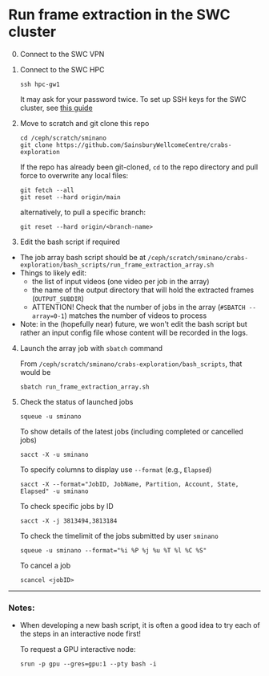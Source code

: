 # Run frame extraction in the SWC cluster

0. Connect to the SWC VPN

1. Connect to the SWC HPC

   ```
   ssh hpc-gw1
   ```

   It may ask for your password twice. To set up SSH keys for the SWC cluster, see [this guide](https://howto.neuroinformatics.dev/programming/SSH-SWC-cluster.html#ssh-keys)

2. Move to scratch and git clone this repo

   ```
   cd /ceph/scratch/sminano
   git clone https://github.com/SainsburyWellcomeCentre/crabs-exploration
   ```

   If the repo has already been git-cloned, `cd` to the repo directory and pull force to overwrite any local files:

   ```
   git fetch --all
   git reset --hard origin/main
   ```

   alternatively, to pull a specific branch:

   ```
   git reset --hard origin/<branch-name>
   ```

3. Edit the bash script if required

- The job array bash script should be at `/ceph/scratch/sminano/crabs-exploration/bash_scripts/run_frame_extraction_array.sh`
- Things to likely edit:
  - the list of input videos (one video per job in the array)
  - the name of the output directory that will hold the extracted frames (`OUTPUT_SUBDIR`)
  - ATTENTION!
    Check that the number of jobs in the array (`#SBATCH --array=0-1`) matches the number of videos to process
- Note: in the (hopefully near) future, we won't edit the bash script but rather an input config file whose content will be recorded in the logs.

4. Launch the array job with `sbatch` command

   From `/ceph/scratch/sminano/crabs-exploration/bash_scripts`, that would be

   ```
   sbatch run_frame_extraction_array.sh
   ```

5. Check the status of launched jobs

   ```
   squeue -u sminano
   ```

   To show details of the latest jobs (including completed or cancelled jobs)

   ```
   sacct -X -u sminano
   ```

   To specify columns to display use `--format` (e.g., `Elapsed`)

   ```
   sacct -X --format="JobID, JobName, Partition, Account, State, Elapsed" -u sminano
   ```

   To check specific jobs by ID

   ```
   sacct -X -j 3813494,3813184
   ```

   To check the timelimit of the jobs submitted by user `sminano`

   ```
   squeue -u sminano --format="%i %P %j %u %T %l %C %S"
   ```

   To cancel a job

   ```
   scancel <jobID>
   ```

---

### Notes:

- When developing a new bash script, it is often a good idea to try each of the steps in an interactive node first!

  To request a GPU interactive node:

  ```
  srun -p gpu --gres=gpu:1 --pty bash -i
  ```

